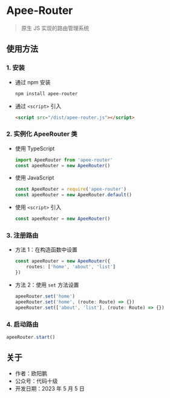 # Apee-Router

> 原生 JS 实现的路由管理系统

## 使用方法

### 1. 安装

- 通过 npm 安装

    ```bash
    npm install apee-router
    ```
- 通过 `<script>` 引入

    ```html
    <script src="/dist/apee-router.js"></script>
    ```

### 2. 实例化 ApeeRouter 类

- 使用 TypeScript

    ```typescript
    import ApeeRouter from 'apee-router'
    const apeeRouter = new ApeeRouter()
    ```
- 使用 JavaScript

    ```javascript
    const ApeeRouter = require('apee-router')
    const apeeRouter = new ApeeRouter.default()
    ```
- 使用 `<script>` 引入

    ```javascript
    const apeeRouter = new ApeeRouter()
    ```

### 3. 注册路由

- 方法 1：在构造函数中设置

    ```typescript
    const apeeRouter = new ApeeRouter({
        routes: ['home', 'about', 'list']
    })
    ```
- 方法 2：使用 `set` 方法设置

    ```typescript
    apeeRouter.set('home')
    apeeRouter.set('home', (route: Route) => {})
    apeeRouter.set(['about', 'list'], (route: Route) => {})
    ```

### 4. 启动路由

```typescript
apeeRouter.start()
```

## 关于

- 作者：欧阳鹏
- 公众号：代码十级
- 开发日期：2023 年 5 月 5 日

